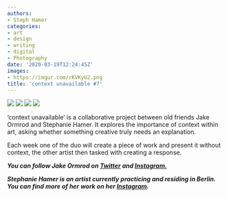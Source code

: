 ```yaml
---
authors:
- Steph Hamer
categories:
- art
- design
- writing
- digital
- Photography
date: '2020-03-19T12:24:45Z'
images:
- https://imgur.com/rKVKyU2.png
title: 'context unavailable #7'
---
```

![](https://imgur.com/rKVKyU2.png "")
![](https://imgur.com/RLpKD1O.png "")
![](https://imgur.com/TnPfkYi.png "")
![](https://imgur.com/upewvl5.png "")
  
  
  
‘context unavailable’ is a collaborative project between old friends Jake Ormrod and Stephanie Hamer. It explores the importance of context within art, asking whether something creative truly needs an explanation.  
  
Each week one of the duo will create a piece of work and present it without context, the other artist then tasked with creating a response.  
  
  
  
**_You can follow Jake Ormrod on [Twitter](https://twitter.com/Jake_Ormrod "") and [Instagram.](https://www.instagram.com/generationzer0mag/ "")_**

_**Stephanie Hamer is an artist currently practicing and residing in Berlin. You can find more of her work on her [Instagram](https://www.instagram.com/stephanie__hamer/ "").**_